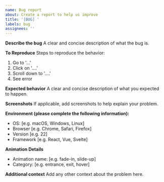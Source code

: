```yaml
---
name: Bug report
about: Create a report to help us improve
title: '[BUG] '
labels: bug
assignees: ''
---
```


**Describe the bug**
A clear and concise description of what the bug is.

**To Reproduce**
Steps to reproduce the behavior:

1. Go to '...'
2. Click on '....'
3. Scroll down to '....'
4. See error

**Expected behavior**
A clear and concise description of what you expected to happen.

**Screenshots**
If applicable, add screenshots to help explain your problem.

**Environment (please complete the following information):**

- OS: [e.g. macOS, Windows, Linux]
- Browser [e.g. Chrome, Safari, Firefox]
- Version [e.g. 22]
- Framework [e.g. React, Vue, Svelte]

**Animation Details**

- Animation name: [e.g. fade-in, slide-up]
- Category: [e.g. entrance, exit, hover]

**Additional context**
Add any other context about the problem here.
